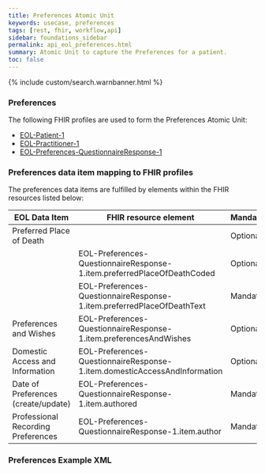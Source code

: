 ```yaml
---
title: Preferences Atomic Unit
keywords: usecase, preferences
tags: [rest, fhir, workflow,api]
sidebar: foundations_sidebar
permalink: api_eol_preferences.html
summary: Atomic Unit to capture the Preferences for a patient.
toc: false
---
```

{% include custom/search.warnbanner.html %}


### Preferences ###


The following FHIR profiles are used to form the Preferences Atomic Unit:

- [EOL-Patient-1](https://fhir-test.nhs.uk/STU3/StructureDefinition/EOL-Patient-1)
- [EOL-Practitioner-1](https://fhir.nhs.uk/STU3/StructureDefinition/EOL-Practitioner-1)
- [EOL-Preferences-QuestionnaireResponse-1](https://fhir-test.nhs.uk/STU3/StructureDefinition/EOL-Preferences-QuestionnaireResponse-1)

### Preferences data item mapping to FHIR profiles ###

The preferences data items are fulfilled by elements within the FHIR resources listed below:

| EOL Data Item                       | FHIR resource element                                                   | Mandatory/Required/Optional |
|-------------------------------------|-------------------------------------------------------------------------|-----------------------------|
| Preferred Place of Death			  |																			| Optional |
| 									  | EOL-Preferences-QuestionnaireResponse-1.item.preferredPlaceOfDeathCoded | Optional |
| 									  | EOL-Preferences-QuestionnaireResponse-1.item.preferredPlaceOfDeathText  | Mandatory |
| Preferences and Wishes			  | EOL-Preferences-QuestionnaireResponse-1.item.preferencesAndWishes		| Optional |
| Domestic Access and Information	  | EOL-Preferences-QuestionnaireResponse-1.item.domesticAccessAndInformation | Optional |
| Date of Preferences (create/update) | EOL-Preferences-QuestionnaireResponse-1.item.authored					| Mandatory |
| Professional Recording Preferences  | EOL-Preferences-QuestionnaireResponse-1.item.author						| Mandatory |

### Preferences Example XML ###

<script src="https://gist.github.com/IOPS-DEV/397ffb0aa86e6d0de65c7c952f92d6c4.js"></script>



